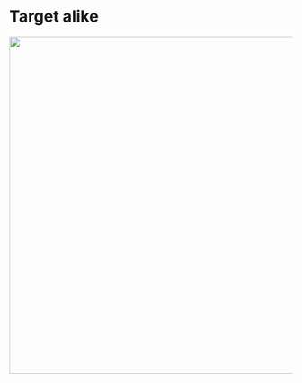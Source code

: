 <p align="center"> <h1>Target alike</h1> </p>

<p align="center"><img src="https://cdn.discordapp.com/attachments/787974281103409162/820268740502880266/Capture3.PNG" width="600"> </p>
